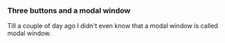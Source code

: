 ### Three buttons and a modal window

Till a couple of day ago I didn't even know that a modal window is called modal window.
